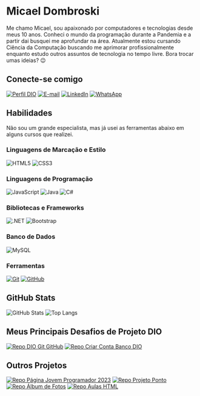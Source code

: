 # Micael Dombroski

Me chamo Micael, sou apaixonado por computadores e tecnologias desde meus 10 anos. Conheci o mundo da programação durante a Pandemia e a partir dai busquei me aprofundar na área. Atualmente estou cursando Ciência da Computação buscando me aprimorar profissionalmente enquanto estudo outros assuntos de tecnologia no tempo livre. Bora trocar umas ideias? 😉

## Conecte-se comigo

[![Perfil DIO](https://img.shields.io/badge/-Meu%20Perfil%20na%20DIO-30A3DC?style=for-the-badge)](https://www.dio.me/users/micaeldombroski/)
[![E-mail](https://img.shields.io/badge/-Email-30A3DC?style=for-the-badge&logo=microsoft-outlook&logoColor=E94D5F)](mailto:micaeldombroski@gmail.com)
[![LinkedIn](https://img.shields.io/badge/-LinkedIn-30A3DC?style=for-the-badge&logo=linkedin&logoColor=30A3DC)](https://www.linkedin.com/in/micael-dombroski/)
[![WhatsApp](https://img.shields.io/badge/WhatsApp-30A3DC?style=for-the-badge&logo=whatsapp&logoColor=white)](https://wa.me/55+49+98441048)  

## Habilidades
Não sou um grande especialista, mas já usei as ferramentas abaixo em alguns cursos que realizei. 

### Linguagens de Marcação e Estilo
![HTML5](https://img.shields.io/badge/HTML-000?style=for-the-badge&logo=html5&logoColor=30A3DC)
![CSS3](https://img.shields.io/badge/CSS3-000?style=for-the-badge&logo=css3&logoColor=E94D5F)

### Linguagens de Programação
![JavaScript](https://img.shields.io/badge/JavaScript-000?style=for-the-badge&logo=javascript&logoColor=30A3D)
![Java](https://img.shields.io/badge/java-000?style=for-the-badge&logo=openjdk&logoColor=ff8402)
![C#](https://img.shields.io/badge/C%23-000000?style=for-the-badge&logo=c-sharp&logoColor=white)

### Bibliotecas e Frameworks
![.NET](https://img.shields.io/badge/.NET-000000?style=for-the-badge&logo=.net&logoColor=white)
![Bootstrap](https://img.shields.io/badge/-boostrap-000000?style=for-the-badge&logo=bootstrap&labelColor=0000000)

### Banco de Dados
![MySQL](https://img.shields.io/badge/MySQL-000000?style=for-the-badge&logo=mysql&logoColor=white)

### Ferramentas
[![Git](https://img.shields.io/badge/Git-000?style=for-the-badge&logo=git&logoColor=E94D5F)](https://git-scm.com/doc)
[![GitHub](https://img.shields.io/badge/GitHub-000?style=for-the-badge&logo=github&logoColor=30A3DC)](https://docs.github.com/)

## GitHub Stats
![GitHub Stats](https://github-readme-stats.vercel.app/api?username=micael-dombroski&theme=transparent&bg_color=000&border_color=30A3DC&show_icons=true&icon_color=30A3DC&title_color=E94D5F&text_color=FFF)
![Top Langs](https://github-readme-stats.vercel.app/api/top-langs/?username=micael-dombroski&layout=compact&bg_color=000000&border_color=30A3DC&title_color=E94D5F&text_color=FFFFFF)


## Meus Principais Desafios de Projeto DIO

[![Repo DIO Git GitHub](https://github-readme-stats.vercel.app/api/pin/?username=micael-dombroski&repo=dio-lab-open-source&bg_color=000&border_color=30A3DC&show_icons=true&icon_color=30A3DC&title_color=E94D5F&text_color=FFF)](https://github.com/elidianaandrade/dio-lab-open-source)
[![Repo Criar Conta Banco DIO](https://github-readme-stats.vercel.app/api/pin/?username=micael-dombroski&repo=desafio-projeto-banco-java-dio&bg_color=000&border_color=30A3DC&show_icons=true&icon_color=30A3DC&title_color=E94D5F&text_color=FFF)](https://github.com/Micael-Dombroski/desafio-projeto-banco-java-dio.git)

## Outros Projetos
[![Repo Página Jovem Programador 2023](https://github-readme-stats.vercel.app/api/pin/?username=micael-dombroski&repo=Pagina-Jovem-Programador&bg_color=000&border_color=30A3DC&show_icons=true&icon_color=30A3DC&title_color=E94D5F&text_color=FFF)](https://github.com/Micael-Dombroski/Pagina-Jovem-Programador)
[![Repo Projeto Ponto](https://github-readme-stats.vercel.app/api/pin/?username=micael-dombroski&repo=projeto-ponto&bg_color=000&border_color=30A3DC&show_icons=true&icon_color=30A3DC&title_color=E94D5F&text_color=FFF)](https://github.com/Micael-Dombroski/projeto-ponto)
[![Repo Álbum de Fotos](https://github-readme-stats.vercel.app/api/pin/?username=micael-dombroski&repo=album-de-fotos-pro-git&bg_color=000&border_color=30A3DC&show_icons=true&icon_color=30A3DC&title_color=E94D5F&text_color=FFF)](https://github.com/Micael-Dombroski/album-de-fotos-pro-git/tree/main)
[![Repo Aulas HTML](https://github-readme-stats.vercel.app/api/pin/?username=micael-dombroski&repo=aulas-html-css-js&bg_color=000&border_color=30A3DC&show_icons=true&icon_color=30A3DC&title_color=E94D5F&text_color=FFF)](https://github.com/Micael-Dombroski/aulas-html-css-js/tree/main)
